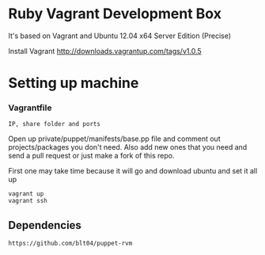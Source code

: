 # Ruby Vagrant Development Box

It's based on Vagrant and Ubuntu 12.04 x64 Server Edition (Precise)

Install Vagrant http://downloads.vagrantup.com/tags/v1.0.5

# Setting up machine

### Vagrantfile

    IP, share folder and ports

Open up private/puppet/manifests/base.pp file and comment out projects/packages you don't need.
Also add new ones that you need and send a pull request or just make a fork of this repo.

First one may take time because it will go and download ubuntu and set it all up

    vagrant up
    vagrant ssh

## Dependencies

	https://github.com/blt04/puppet-rvm

